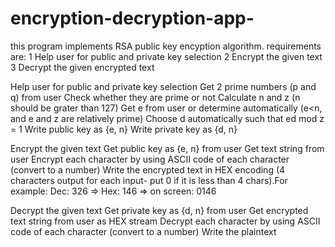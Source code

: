 # encryption-decryption-app-
this program implements RSA public key encyption algorithm.
requirements are:
 1 Help user for public and private key selection
 2 Encrypt the given text
 3 Decrypt the given encrypted text
 
Help user for public and private key selection
  Get 2 prime numbers (p and q) from user
  Check whether they are prime or not
  Calculate n and z  (n should be grater than 127)
  Get e from user or determine automatically          (e<n, and e and z are relatively prime)
  Choose d automatically such that ed mod z  = 1 
  Write public key as {e, n}
  Write private key as {d, n}
  
Encrypt the given text
  Get public key as {e, n} from user
  Get text string from user
  Encrypt each character by using ASCII code of each character (convert to a number)
  Write the encrypted text in HEX encoding (4 characters output for each input- put 0 if it is less than 4 chars).For example:
  Dec: 326  => Hex: 146 => on screen: 0146

Decrypt the given text
  Get private key as {d, n} from user
  Get encrypted text string from user as HEX stream 
  Decrypt each character by using ASCII code of each character (convert to a number)
  Write the plaintext



